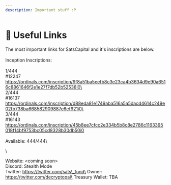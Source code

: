 ```yaml
---
description: Important stuff :P
---
```


# 👾 Useful Links

The most important links for SatsCapital and it's inscriptions are below. \
\
Inception Inscriptions:  \
\
1/444\
\#12247\
https://ordinals.com/inscription/9f8a51ba5eefb8c3e23ca4b3634d9e90a6516c8861646f2e1e27f7db52b52538i0\
\
2/444\
\#16137\
https://ordinals.com/inscription/d88eda81e1749aba516a5a5dacd4614c249e02fb738ba668582909887e6ef921i0\
\
3/444\
\#16143\
https://ordinals.com/inscription/45b8ee7cfcc2e334b5b8c8e2786c1163395018f14bf9753bc05cd8328b30db50i0 \
\
Available: 444/444\


\
Website: \<coming soon>\
Discord: Stealth Mode\
Twitter: https://twitter.com/sats\_fund\
Owner: https://twitter.com/decryptopal\
Treasury Wallet: TBA[](https://etherscan.io/address/0xaBd77e70ea4cfF6184468F484e4B69F455E10cea)
